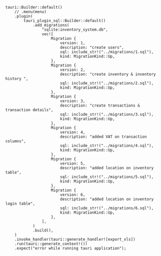     tauri::Builder::default()
        // .menu(menu)
        .plugin(
            tauri_plugin_sql::Builder::default()
                .add_migrations(
                    "sqlite:inventory_system.db",
                    vec![
                        Migration {
                            version: 1,
                            description: "create users",
                            sql: include_str!("../migrations/1.sql"),
                            kind: MigrationKind::Up,
                        },
                        Migration {
                            version: 2,
                            description: "create inventory & inventory history ",
                            sql: include_str!("../migrations/2.sql"),
                            kind: MigrationKind::Up,
                        },
                        Migration {
                            version: 3,
                            description: "create transactions & transaction details",
                            sql: include_str!("../migrations/3.sql"),
                            kind: MigrationKind::Up,
                        },
                        Migration {
                            version: 4,
                            description: "added VAT on transaction columns",
                            sql: include_str!("../migrations/4.sql"),
                            kind: MigrationKind::Up,
                        },
                        Migration {
                            version: 5,
                            description: "added location on inventory table",
                            sql: include_str!("../migrations/5.sql"),
                            kind: MigrationKind::Up,
                        },
                        Migration {
                            version: 6,
                            description: "added location on inventory login table",
                            sql: include_str!("../migrations/6.sql"),
                            kind: MigrationKind::Up,
                        },
                    ],
                )
                .build(),
        )
        .invoke_handler(tauri::generate_handler![export_xls])
        .run(tauri::generate_context!())
        .expect("error while running tauri application");